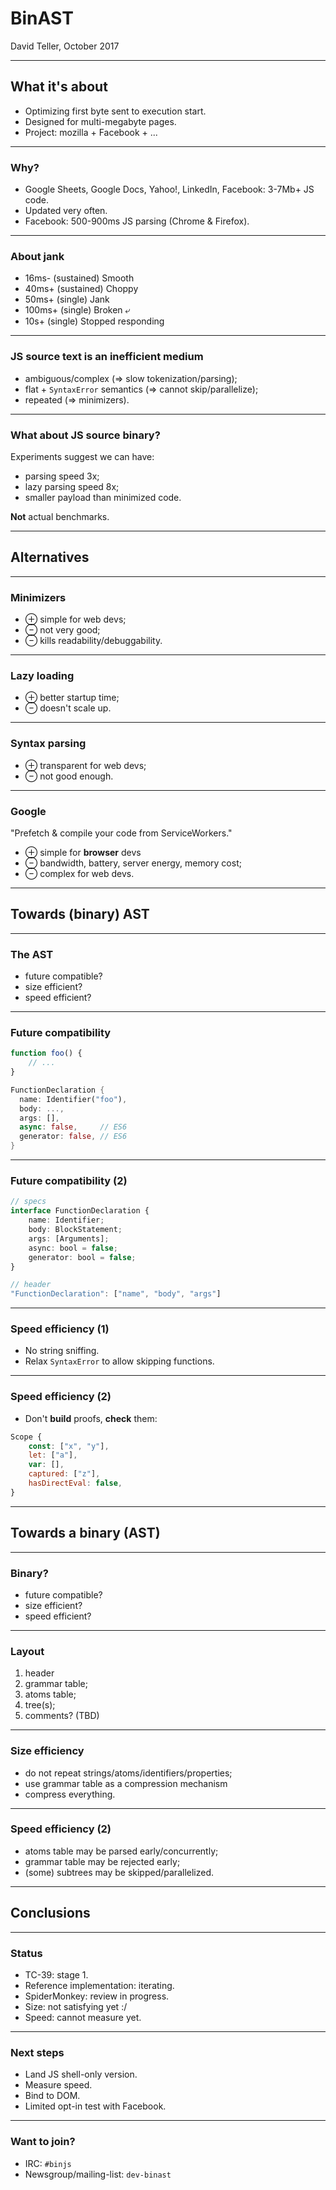 # BinAST

David Teller, October 2017


---

## What it's about

- Optimizing first byte sent to execution start.
- Designed for multi-megabyte pages.
- Project: mozilla + Facebook + ...

---

### Why?

- Google Sheets, Google Docs, Yahoo!, LinkedIn, Facebook: 3-7Mb+ JS code.
- Updated very often.
- Facebook: 500-900ms JS parsing (Chrome & Firefox).

---

### About jank

- 16ms- (sustained) Smooth
- 40ms+ (sustained) Choppy
- 50ms+ (single) Jank
- 100ms+ (single) Broken ⤶
- 10s+ (single) Stopped responding

---

### JS source text is an inefficient medium

- ambiguous/complex (⇒ slow tokenization/parsing);
- flat + `SyntaxError` semantics (⇒ cannot skip/parallelize);
- repeated (⇒ minimizers).

---

### What about JS source binary?

Experiments suggest we can have:
- parsing speed 3x;
- lazy parsing speed 8x;
- smaller payload than minimized code.

**Not** actual benchmarks.

---

## Alternatives

---

### Minimizers

  - ⊕ simple for web devs;
  - ⊖ not very good;
  - ⊖ kills readability/debuggability.

---

### Lazy loading

  - ⊕ better startup time;
  - ⊖ doesn't scale up.

---

###  Syntax parsing

  - ⊕ transparent for web devs;
  - ⊖ not good enough.


---

### Google

"Prefetch & compile your code from ServiceWorkers."

- ⊕ simple for **browser** devs
- ⊖ bandwidth, battery, server energy, memory cost;
- ⊖ complex for web devs.


---

## Towards (binary) AST

---
### The AST

- future compatible?
- size efficient?
- speed efficient?

---
### Future compatibility

```js
function foo() {
    // ...
}
```

```rust
FunctionDeclaration {
  name: Identifier("foo"),
  body: ...,
  args: [],
  async: false,     // ES6
  generator: false, // ES6
}
```

---

### Future compatibility (2)

```typescript
// specs
interface FunctionDeclaration {
    name: Identifier;
    body: BlockStatement;
    args: [Arguments];
    async: bool = false;
    generator: bool = false;
}
```

```js
// header
"FunctionDeclaration": ["name", "body", "args"]
```


---

### Speed efficiency (1)

- No string sniffing.
- Relax `SyntaxError` to allow skipping functions.

---

### Speed efficiency (2)

- Don't **build** proofs, **check** them:

```js
Scope {
    const: ["x", "y"],
    let: ["a"],
    var: [],
    captured: ["z"],
    hasDirectEval: false,
}
```

---

## Towards a binary (AST)

---

### Binary?

- future compatible?
- size efficient?
- speed efficient?

---

### Layout

1. header
2. grammar table;
3. atoms table;
4. tree(s);
5. comments? (TBD)

---

### Size efficiency

- do not repeat strings/atoms/identifiers/properties;
- use grammar table as a compression mechanism
- compress everything.


---

### Speed efficiency (2)

- atoms table may be parsed early/concurrently;
- grammar table may be rejected early;
- (some) subtrees may be skipped/parallelized.

---

## Conclusions

---

### Status

- TC-39: stage 1.
- Reference implementation: iterating.
- SpiderMonkey: review in progress.
- Size: not satisfying yet :/
- Speed: cannot measure yet.

---

### Next steps

- Land JS shell-only version.
- Measure speed.
- Bind to DOM.
- Limited opt-in test with Facebook.



---

### Want to join?

- IRC: `#binjs`
- Newsgroup/mailing-list: `dev-binast`